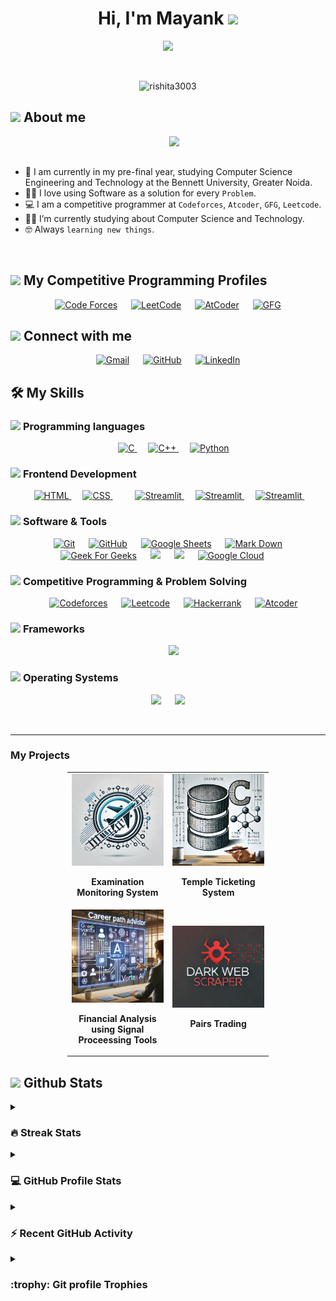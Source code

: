 <h1 align="center">Hi, I'm Mayank <img src="https://media.giphy.com/media/hvRJCLFzcasrR4ia7z/giphy.gif" width="35"></h1>
<p align="center">
  <a href="https://github.com/DenverCoder1/readme-typing-svg">
    <img src="https://readme-typing-svg.herokuapp.com?font=Time+New+Roman&color=%23C8BE25&size=25&center=true&vCenter=true&width=600&height=100&lines=Data+ Science+and+Artificial+Intelligence+Student;Competitive+Programmer;Expert+on+Codeforces;5+Kyu(green)+on+AtCoder;Always+learning+new+things">
  </a>
</p>
<br>

<p align="center"> 
	<img src="https://komarev.com/ghpvc/?username=Mayankax&label=Profile%20views&color=0047AB&style=plastic?" alt="rishita3003" height=25px, width=160px/> 
<p align="center"> 
	
</p>



	
## <picture><img src = "https://github.com/7oSkaaa/7oSkaaa/blob/main/Images/about_me.gif?raw=true" width = 50px></picture> About me

<picture> <img align="right" src="https://github.com/7oSkaaa/7oSkaaa/blob/main/Images/Right_Side.gif?raw=true" width = 250px></picture>

<br><br>
- :school: I am currently in my pre-final year, studying Computer Science Engineering and Technology at the Bennett University, Greater Noida.
- :technologist: I love using Software as a solution for every `Problem`.
- :computer: I am a competitive programmer at `Codeforces`, `Atcoder`, `GFG`, `Leetcode`.
- :student: I’m currently studying about Computer Science and Technology.
- :nerd_face: Always `learning new things`.
<!-- - :boom: You can visit [my website](https://github.com/Mukulgoel457.io/). -->
<br>


## <picture> <img src="https://github.com/7oSkaaa/7oSkaaa/blob/main/Images/competitive_programming_profile.png?raw=true" width=40> </picture> My Competitive Programming Profiles

<p align="center">
  <a href="https://codeforces.com/profile/mayankbansal818?locale=en"><img src="https://img.icons8.com/external-tal-revivo-shadow-tal-revivo/50/000000/external-codeforces-programming-competitions-and-contests-programming-community-logo-shadow-tal-revivo.png" alt="Code Forces"/></a>
	&emsp;
	<a href="https://leetcode.com/Mukul457/"><img src="https://img.icons8.com/external-tal-revivo-shadow-tal-revivo/50/000000/external-level-up-your-coding-skills-and-quickly-land-a-job-logo-shadow-tal-revivo.png" alt="LeetCode"/></a>
	&emsp;
	<a href="https://atcoder.jp/users/KitKat2004"><img src="https://i.ibb.co/Q9WSjDB/logo.png" alt="AtCoder" width = 60px/></a>
	&emsp;
	<a href="https://www.geeksforgeeks.org/user/aathuxvlp/"><img src="https://img.icons8.com/color/50/000000/codechef.png" alt="GFG"/></a>
</p>

## <picture> <img src="https://github.com/7oSkaaa/7oSkaaa/blob/main/Images/Connect-with-me.gif?raw=true" width="100px"> </picture> Connect with me
<p align="center">
	<a href="mailto:mukulgoel.2752004@gmail.com"><img img src="https://img.shields.io/badge/gmail-%23EA4335.svg?style=plastic&logo=gmail&logoColor=white" alt="Gmail"/></a>
	&emsp;
	<a href="https://github.com/Mukulgoel457"><img src="https://img.shields.io/badge/github-%23181717.svg?style=plastic&logo=github&logoColor=white" alt="GitHub"/></a>
	&emsp;
	<a href="https://www.linkedin.com/in/mukul-goel-688844259/"><img src="https://img.shields.io/badge/linkedin-%230A66C2.svg?style=plastic&logo=linkedin&logoColor=white" alt="LinkedIn"/></a>
</p>



## 🛠️ My Skills

### <picture> <img src = "https://github.com/7oSkaaa/7oSkaaa/blob/main/Images/Programming_Languages.gif?raw=true" width = 50px>  </picture> Programming languages

<p align="center"> 
  &emsp; 
  <a href="https://www.cprogramming.com/" target="_blank"> 
    <img alt="C" src="https://img.shields.io/badge/C%20-%232370ED.svg?style=plastic&logo=c&logoColor=white">
  </a> 
  &emsp;
  <a href="https://www.w3schools.com/cpp/" target="_blank"> 
    <img alt="C++" src="https://img.shields.io/badge/C++%20-%2300599C.svg?style=plastic&logo=c%2B%2B&logoColor=white">
  </a> 
  &emsp;
   <a href="https://www.python.org" target="_blank">
    <img alt="Python" src="https://img.shields.io/badge/Python%20-%2314354C.svg?style=plastic&logo=python&logoColor=white">
  </a>
</p>

### <picture> <img src = "https://github.com/7oSkaaa/7oSkaaa/blob/main/Images/Front_End.gif?raw=true" width = 50px>  </picture> Frontend Development
<p align="center"> 
  &emsp; 
  <a href="https://www.w3.org/html/" target="_blank"> 
   <img alt="HTML" src="https://img.shields.io/badge/HTML5%20-%23E34F26.svg?style=plastic&logo=html5&logoColor=white">
  </a>   
  &emsp;
  <a href="https://www.w3schools.com/css/" target="_blank">
    <img alt="CSS" src="https://img.shields.io/badge/CSS%20-%231572B6.svg?style=plastic&logo=css3&logoColor=white">
  </a> 
  &emsp;
  &emsp;
   <a href="https://streamlit.io/" target="_blank"> 
     <img alt="Streamlit" src="https://img.shields.io/badge/-Streamlit-FF4B4B?style=flat&logo=streamlit&logoColor=black">
   </a>
  &emsp;
	 <a href="https://react.dev/" target="_blank"> 
     <img alt="Streamlit" src="https://img.shields.io/badge/-Streamlit-FF4B4B?style=flat&logo=streamlit&logoColor=black">
   </a>
   &emsp;
    <a href="https://nodejs.org/en" target="_blank"> 
     <img alt="Streamlit" src="https://img.shields.io/badge/-Streamlit-FF4B4B?style=flat&logo=streamlit&logoColor=black">
   </a>
   &emsp;
     
</p>


 ### <picture> <img src="https://github.com/7oSkaaa/7oSkaaa/blob/main/Images/Software_Tools.gif?raw=true" width="50px"> </picture> Software & Tools

<p align="center">
  &emsp;
    <a href="#"><img alt="Git" src="https://img.shields.io/badge/Git%20-%23F05033.svg?style=plastic&logo=git&logoColor=white"></a>
  &emsp;
    <a href="#"><img alt="GitHub" src="https://img.shields.io/badge/github-%23181717.svg?style=plastic&logo=github&logoColor=white"></a>
  &emsp;
    <a href="#"><img alt="Google Sheets" src="https://img.shields.io/badge/Google%20Sheets%20-%2334A853.svg?style=plastic&logo=google%20sheets&logoColor=white"></a>
  &emsp;
    <a href="#"><img alt="Mark Down" src="https://img.shields.io/badge/Markdown-000000?style=plastic&logo=markdown&logoColor=white"></a>
  &emsp;
    <a href="#"><img alt="Geek For Geeks" src="https://img.shields.io/badge/geeksforgeeks-%230F9D58.svg?style=plastic&logo=geeksforgeeks&logoColor=white"></a>
  &emsp;
    <a href="#"><img src="https://img.shields.io/badge/latex-%23008080.svg?&style=plastic&logo=latex&logoColor=white" /></a>
  &emsp;
    <a href="#"><img src="https://img.shields.io/badge/mysql-%234479A1.svg?&style=plastic&logo=mysql&logoColor=white"/></a>
  &emsp;
    <a href="#"><img alt="Google Cloud" src="https://img.shields.io/badge/Google%20Cloud-%234285F4.svg?style=plastic&logo=google-cloud&logoColor=white"></a>
  &emsp;
<!--     <a href="#"><img alt="Vertex AI" src="https://img.shields.io/badge/Vertex%20AI-%234285F4.svg?style=plastic&logo=google-cloud&logoColor=white"></a>
<!-- &emsp; -->
<!--   <a href="#"><img alt="Hugging Face" src="https://img.shields.io/badge/Hugging%20Face-FFDD00?style=plastic&logo=huggingface&logoColor=black"></a>
&emsp;
    <a href="#"><img alt="Figma" src="https://img.shields.io/badge/Figma-F24E1E?style=plastic&logo=figma&logoColor=white"></a> --> 
</p> 



 ### <picture> <img src = "https://github.com/7oSkaaa/7oSkaaa/blob/main/Images/CP_PS.gif?raw=true" width = 50px>  </picture> Competitive Programming & Problem Solving
 
<p align="center">
  &emsp;
    <a href="#"><img alt = "Codeforces" src="https://img.shields.io/badge/codeforces%20-%231F8ACB.svg?style=plastic&logo=codeforces&logoColor=white" /></a>	
  &emsp;
    <a href="#"><img alt = "Leetcode" src="https://img.shields.io/badge/leetcode%20-%23FFA116.svg?style=plastic&logo=leetcode&logoColor=black" /></a>
  &emsp;
    <a href="#"><img alt = "Hackerrank" src="https://img.shields.io/badge/hackerrank-%232EC866.svg?style=plastic&logo=hackerrank&logoColor=white" /></a>
  &emsp;
    <a href="#"><img alt = "Atcoder" src="https://img.shields.io/badge/atcoder-%235B4638.svg?style=plastic&logo=atcoder&logoColor=white" /></a>
    
 
</p>

### <picture> <img src="https://camo.githubusercontent.com/85f7dabbf65dde763829ac24c5c1482eef57a53039a1667a353b04ba1030299d/68747470733a2f2f6d65646961342e67697068792e636f6d2f6d656469612f644d4c6d5166434f376c43413267583374772f67697068792e6769663f6369643d6563663035653437616b366d7766753831323236397a7a7238796476353239313039717a70623872737a776e6a613965267269643d67697068792e6769662663743d73" width="50px"> </picture> Frameworks

<p align="center">
  &emsp;
<!--     <a href="#"><img src="https://img.shields.io/badge/GurobiPy-blue.svg?logo=gurobi&logoColor=white"></a>
&emsp;
    <a href="#"><img src="https://img.shields.io/badge/Qiskit-purple.svg?logo=qiskit"></a>
&emsp;
    <a href="#"><img src="https://img.shields.io/badge/Dwave-Systems-grey.svg?logo=dwavesystems&logoColor=white"></a>
  &emsp; -->
    <a href="#"><img src="https://img.shields.io/badge/Streamlit-FF4B4B?style=plastic&logo=streamlit&logoColor=white"></a>
<!--   &emsp;
    <a href="#"><img src="https://img.shields.io/badge/Chainlit-000000?style=plastic&logo=chainlit&logoColor=white"></a> -->
</p>

 ### <picture> <img src = "https://github.com/7oSkaaa/7oSkaaa/blob/main/Images/OS.gif?raw=true" width = 50px>  </picture> Operating Systems
 
<p align="center">
  &emsp;
    <a href="#"><img src="https://img.shields.io/badge/Linux-FCC624?style=plastic&logo=linux&logoColor=black"></a>
  &emsp;
<a href="#"><img src="https://img.shields.io/badge/Windows-0078D6?style=plastic&logo=windows&logoColor=white"></a>
  &emsp;
<!--     <a href="#"><img src="https://img.shields.io/badge/mac%20os-000000?style=plastic&logo=macos&logoColor=F0F0F0"></a>
	 &emsp;
    <a href="#"><img src="https://img.shields.io/badge/Kali_Linux-blue.svg?logo=kali-linux&logoColor=white"></a> -->
	
</p>

<br> 

---

### My Projects
<div style="padding-left: 10%; padding-right: 10%; text-align: center;">
  <table style="width: 80%; margin: 0 auto;">
    <tr>
      <td style="width: 50%;">
        <a href="https://github.com/Mukulgoel457/Examination-Monitoring-System" style="display: block; text-decoration: none; color: inherit;">
          <img src="https://github.com/jazzsterq/jazzsterq/blob/main/assets/passenger.webp" alt="Passenger Recovery Optimization" style="width: 100%; height: auto;">
          <p align="center"><b>Examination Monitoring System</b></p>
        </a>
      </td>
      <td style="width: 50%;">
        <a href="https://github.com/Mukulgoel457/project_haxplore" style="display: block; text-decoration: none; color: inherit;">
          <img src="https://github.com/jazzsterq/jazzsterq/blob/main/assets/dbms2.png" alt="DBMS Using C" style="width: 100%; height: auto;">
          <p align="center"><b>Temple Ticketing System</b></p>
        </a>
      </td>
    </tr>
    <tr>
      <td style="width: 50%;">
        <a href="https://github.com/Mukulgoel457/Financial-Analysis-using-Signal-Proceessing-Tools" style="display: block; text-decoration: none; color: inherit;">
          <img src="https://github.com/jazzsterq/jazzsterq/blob/main/assets/career.png" alt="LLM powered Career Advisor and Interviewer" style="width: 100%; height: auto;">
          <p align="center"><b>Financial Analysis using Signal Proceessing Tools</b></p>
        </a>
      </td>
      <td style="width: 50%;">
        <a href="https://github.com/Mukulgoel457/PairsTrading" style="display: block; text-decoration: none; color: inherit;">
          <img src="https://github.com/jazzsterq/jazzsterq/blob/main/assets/darkweb.png" alt="Dark Web Scraper" style="width: 100%; height: auto;">
          <p align="center"><b>Pairs Trading</b></p>
        </a>
      </td>
    </tr>
  </table>
</div>





## <picture> <img src = "https://github.com/7oSkaaa/7oSkaaa/blob/main/Images/Statistics.gif?raw=true" width = 50px>  </picture> Github Stats

<details><summary><h3> 🔥 Streak Stats</h3></summary>

----	

<p align="center"><img src="https://github-readme-streak-stats.herokuapp.com/?user=jazzsterq&theme=tokyonight_duo" alt="jazzsterq" /></p>

</details>
  
<details><summary><h3>💻 GitHub Profile Stats</h3></summary>

----
	
<p align="center">
    <a href="https://github.com/anuraghazra/github-readme-stats">
	    <img alt="Mukulgoel457's Github Stats" src="https://github-readme-stats.vercel.app/api?username=Mukulgoel457&show_icons=true&count_private=true&locale=en&theme=tokyonight&layout=compact" height="230px"/></a>
	  <img src="https://github-readme-stats.vercel.app/api/top-langs?username=Mukulgoel457&langs_count=10&show_icons=true&locale=en&theme=tokyonight" alt="Mukulgoel457" height="230px"/>
<br/>

  <b>Note:</b> Top languages is only a metric of the languages my public code consists of and doesn't reflect experience or skill level.
  </p>
</details>

<details><summary><h3>⚡ Recent GitHub Activity</h3></summary>

----
	
[![An image of @jazzsterq's Holopin badges, which is a link to view their full Holopin profile](https://holopin.me/jazzsterq)](https://holopin.io/@jazzsterq)
 
</details>

<details><summary> <h3> :trophy: Git profile Trophies </h3></summary>

----
	
<p align="center"> <a href="https://github.com/ryo-ma/github-profile-trophy"><img src="https://github-profile-trophy.vercel.app/?username=jazzsterq&layout=compact&theme=tokyonight&column=4&margin-w=15&margin-h=15" alt="7oskaaa" /></a> </p>

[![@jazzsterq's Holopin board](https://holopin.io/api/user/board?user=jazzsterq)](https://www.holopin.io/@jazzsterq#)
	
</details>
